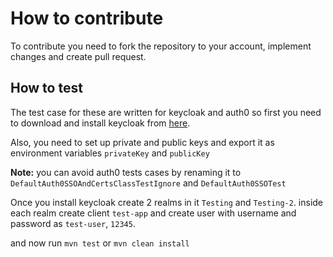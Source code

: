 # How to contribute
To contribute you need to fork the repository to your account, implement changes and create pull request.

## How to test
The test case for these are written for keycloak and auth0 so first you need to download and install keycloak
from [here](https://www.keycloak.org/downloads).

Also, you need to set up private and public keys and export it as environment variables `privateKey` and `publicKey`

**Note:** you can avoid auth0 tests cases by renaming it to `DefaultAuth0SSOAndCertsClassTestIgnore` and `DefaultAuth0SSOTest`

Once you install keycloak create 2 realms in it `Testing` and `Testing-2`.
inside each realm create client `test-app` and create user with username and password as `test-user`, `12345`.

and now run `mvn test` or `mvn clean install`
